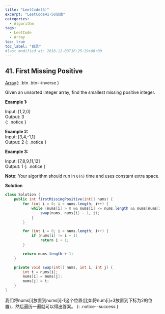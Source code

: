 ```yaml
---
title: "LeetCode(5)"
excerpt: "LeetCode41-50总结"
categories:
  - Algorithm
tags:
  - LeetCode
  - Array
toc: true
toc_label: "目录"
#last_modified_at: 2018-12-03T16:25:29+08:00
---
```


## 41. First Missing Positive

[Array](/tags/#array){: .btn .btn--inverse }  

Given an unsorted integer array, find the smallest missing positive integer.

**Example 1:**

Input: [1,2,0]  
Output: 3  
{: .notice }

**Example 2:**  
Input: [3,4,-1,1]  
Output: 2
{: .notice }

**Example 3:**

Input: [7,8,9,11,12]  
Output: 1
{: .notice }

**Note:**
Your algorithm should run in `O(n)` time and uses constant extra space.


**Solution**  
```java
class Solution {
    public int firstMissingPositive(int[] nums) {        
        for (int i = 0; i < nums.length; i++) {
            while (nums[i] > 0 && nums[i] <= nums.length && nums[nums[i] - 1] != nums[i]) {
                swap(nums, nums[i] - 1, i);
            }
        }

        for (int i = 0; i < nums.length; i++) {
            if (nums[i] != i + 1)
                return i + 1;
        }

        return nums.length + 1;
    }

    private void swap(int[] nums, int i, int j) {
        int t = nums[i];
        nums[i] = nums[j];
        nums[j] = t;
    }
}
```

我们将nums[i]放置到nums[i]-1这个位置(比如将num[i]=3放置到下标为2的位置)，然后遍历一遍就可以得出答案。
{: .notice--success }
